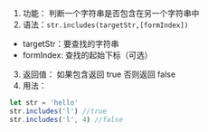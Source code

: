 1. 功能： 判断一个字符串是否包含在另一个字符串中
2. 语法：`str.includes(targetStr,[formIndex])`

- targetStr：要查找的字符串
- formIndex: 查找的起始下标（可选）

3. 返回值： 如果包含返回 true 否则返回 false
4. 用法：

```js
let str = 'hello'
str.includes('l') //true
str.includes('l', 4) //false
```
